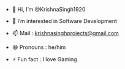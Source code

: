 - 👋 Hi, I’m @KrishnaSingh1920
  
- 👀 I’m interested in Software Development
  
- 📫 Mail : krishnasinghprojects@gmail.com
  
- 😄 Pronouns : he/him
  
- ⚡ Fun fact : I love Gaming

<!---
KrishnaSingh1920/KrishnaSingh1920 is a ✨ special ✨ repository because its `README.md` (this file) appears on your GitHub profile.
You can click the Preview link to take a look at your changes.
--->
